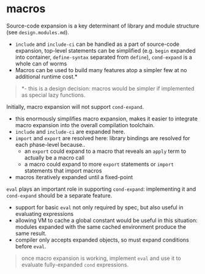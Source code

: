 # macros

Source-code expansion is a key determinant of library and module structure (see `design.modules.md`).
- `include` and `include-ci` can be handled as a part of source-code expansion, top-level statements
  can be simplified (e.g. `begin` expanded into container, `define-syntax` separated from `define`),
  `cond-expand` is a whole can of worms
- Macros can be used to build many features atop a simpler few at no additional runtime cost.*

> *- this is a design decision: macros would be simpler if implemented as special lazy functions.

Initially, macro expansion will not support `cond-expand`.
- this enormously simplifies macro expansion, makes it easier to integrate macro expansion into the overall compilation toolchain.
- `include` and `include-ci` are expanded here.
- `import` and `export` are resolved here: library bindings are resolved for each phase-level because..
  - an `export` could expand to a macro that reveals an `apply` term to actually be a macro call
  - a macro could expand to more `export` statements or `import` statements that import macros
- macros iteratively expanded until a fixed-point

`eval` plays an important role in supporting `cond-expand`: implementing it and `cond-expand` should be a separate feature.
- support for basic `eval` not only required by spec, but also useful in evaluating expressions
- allowing VM to cache a global constant would be useful in this situation: modules expanded with the same cached environment produce the same result.
- compiler only accepts expanded objects, so must expand conditions before `eval`.

> once macro expansion is working, implement `eval` and use it to evaluate fully-expanded `cond` expressions.

